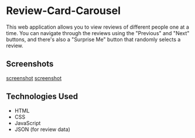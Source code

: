 # Review-Card-Carousel

This web application allows you to view reviews of different people one at a time. You can navigate through the reviews using the "Previous" and "Next" buttons, and there's also a "Surprise Me" button that randomly selects a review.

## Screenshots

[screenshot](images/screenshot1.png)
[screenshot](images/screenshot2.png)

## Technologies Used

- HTML
- CSS
- JavaScript
- JSON (for review data)



